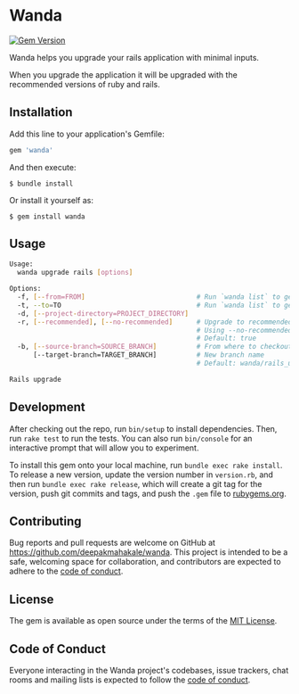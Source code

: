 # Wanda

[![Gem Version](https://badge.fury.io/rb/wanda.svg)](https://badge.fury.io/rb/wanda)

Wanda helps you upgrade your rails application with minimal inputs.

When you upgrade the application it will be upgraded with the recommended versions
of ruby and rails.

## Installation

Add this line to your application's Gemfile:

```ruby
gem 'wanda'
```

And then execute:

    $ bundle install

Or install it yourself as:

    $ gem install wanda

## Usage

```bash
Usage:
  wanda upgrade rails [options]

Options:
  -f, [--from=FROM]                            # Run `wanda list` to get list of supported versions
  -t, --to=TO                                  # Run `wanda list` to get list of supported versions
  -d, [--project-directory=PROJECT_DIRECTORY]
  -r, [--recommended], [--no-recommended]      # Upgrade to recommended ruby version.
                                               # Using --no-recommended will only upgrade the ruby to minimum required version
                                               # Default: true
  -b, [--source-branch=SOURCE_BRANCH]          # From where to checkout the new branch. Default is current branch
      [--target-branch=TARGET_BRANCH]          # New branch name
                                               # Default: wanda/rails_upgrade

Rails upgrade
```

## Development

After checking out the repo, run `bin/setup` to install dependencies.
Then, run `rake test` to run the tests. You can also run `bin/console` for an
interactive prompt that will allow you to experiment.

To install this gem onto your local machine, run `bundle exec rake install`.
To release a new version, update the version number in `version.rb`, and then
run `bundle exec rake release`, which will create a git tag for the version,
push git commits and tags, and push the `.gem` file to [rubygems.org](https://rubygems.org).

## Contributing

Bug reports and pull requests are welcome on GitHub at https://github.com/deepakmahakale/wanda.
This project is intended to be a safe, welcoming space for collaboration, and
contributors are expected to adhere to the
[code of conduct](https://github.com/deepakmahakale/wanda/blob/master/CODE_OF_CONDUCT.md).


## License

The gem is available as open source under the terms of the
[MIT License](https://opensource.org/licenses/MIT).

## Code of Conduct

Everyone interacting in the Wanda project's codebases, issue trackers,
chat rooms and mailing lists is expected to follow the
[code of conduct](https://github.com/deepakmahakale/wanda/blob/master/CODE_OF_CONDUCT.md).
